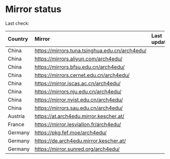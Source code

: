 <script src="./time.js"></script>
# Mirror status
Last check: <script type="text/javascript">localize(1703146939.7088604);</script>

|Country|Mirror|Last update|
|:------|:-----|:----------|
|China|https://mirrors.tuna.tsinghua.edu.cn/arch4edu/|<script type="text/javascript">localize(1703097131);</script>|
|China|https://mirrors.aliyun.com/arch4edu/|<script type="text/javascript">localize(1703140415);</script>|
|China|https://mirrors.bfsu.edu.cn/arch4edu/|<script type="text/javascript">localize(1703097131);</script>|
|China|https://mirrors.cernet.edu.cn/arch4edu/|<script type="text/javascript">localize(1703097131);</script>|
|China|https://mirror.iscas.ac.cn/arch4edu/|<script type="text/javascript">localize(1703097131);</script>|
|China|https://mirrors.nju.edu.cn/arch4edu/|<script type="text/javascript">localize(1703097131);</script>|
|China|https://mirror.nyist.edu.cn/arch4edu/|<script type="text/javascript">localize(1703097131);</script>|
|China|https://mirrors.sau.edu.cn/arch4edu/|<script type="text/javascript">localize(1703140415);</script>|
|Austria|https://at.arch4edu.mirror.kescher.at/|<script type="text/javascript">localize(1703140415);</script>|
|France|https://mirror.lesviallon.fr/arch4edu/|<script type="text/javascript">localize(1703097131);</script>|
|Germany|https://pkg.fef.moe/arch4edu/|<script type="text/javascript">localize(1703140415);</script>|
|Germany|https://de.arch4edu.mirror.kescher.at/|<script type="text/javascript">localize(1703140415);</script>|
|Germany|https://mirror.sunred.org/arch4edu/|<script type="text/javascript">localize(1703140415);</script>|

<script src="./tablefilter/tablefilter.js"></script>
<script src="./table.js"></script>